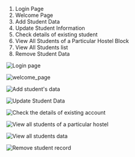 1. Login Page
2. Welcome Page
3. Add Student Data
4. Update Student Information
5. Check details of existing student
6. View All Students of a Particular Hostel Block
7. View All Students list
8. Remove Student Data

![Login page](https://user-images.githubusercontent.com/69071665/95646303-bc208080-0ae4-11eb-84cb-d733b556ca29.png)

![welcome_page](https://user-images.githubusercontent.com/69071665/95825043-e88b0580-0d4d-11eb-9130-e1cb513b6d6d.png)

![Add student's data](https://user-images.githubusercontent.com/69071665/95825302-461f5200-0d4e-11eb-9980-d65ef74f76a3.png)

![Update Student Data](https://user-images.githubusercontent.com/69071665/95825319-4cadc980-0d4e-11eb-89dc-94cf8e1bd6f2.png)

![Check the details of existing account](https://user-images.githubusercontent.com/69071665/95825792-09a02600-0d4f-11eb-8c40-6c29262948e8.png)

![View all students of a particular hostel](https://user-images.githubusercontent.com/69071665/95825347-56373180-0d4e-11eb-9665-43c821194ff6.png)

![View all students data](https://user-images.githubusercontent.com/69071665/95825811-0f960700-0d4f-11eb-99e3-3c86fdbde390.png)

![Remove student record](https://user-images.githubusercontent.com/69071665/95825805-0d33ad00-0d4f-11eb-848b-0d92efdc12b0.png)


